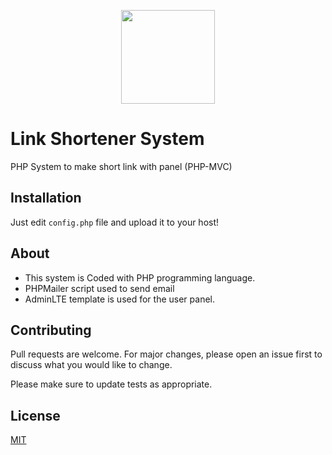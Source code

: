 <p align="center"><a href="#" target="_blank"><img width="150px" src="https://free3dicon.com/wp-content/uploads/2021/02/link_perspective_matte_s-1-300x300.png.webp"></a></p>

# Link Shortener System

PHP System to make short link with panel (PHP-MVC)

## Installation

Just edit `config.php` file and upload it to your host!

## About

- This system is Coded with PHP programming language.
- PHPMailer script used to send email
- AdminLTE template is used for the user panel.

## Contributing
Pull requests are welcome. For major changes, please open an issue first to discuss what you would like to change.

Please make sure to update tests as appropriate.

## License
[MIT](https://choosealicense.com/licenses/mit/)
